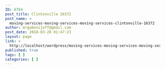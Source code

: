 ```yaml
---
ID: 6764
post_title: Clintonville 16372
post_name: >
  moving-services-moving-services-moving-services-clintonville-16372
author: mrgabonijeff@gmail.com
post_date: 2018-03-28 01:47:23
layout: page
link: >
  http://localhost/wordpress/moving-services-moving-services-moving-services-clintonville-16372/
published: true
tags: [ ]
categories: [ ]
---
```

